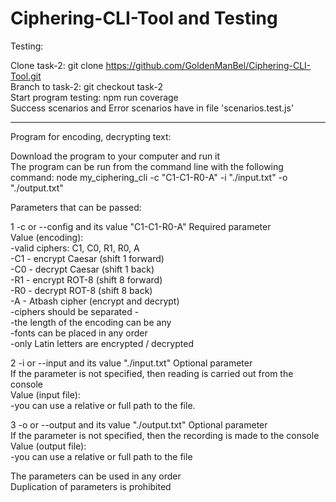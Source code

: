 # Ciphering-CLI-Tool and Testing

Testing: 

Clone task-2: git clone https://github.com/GoldenManBel/Ciphering-CLI-Tool.git  
Branch to task-2: git checkout task-2  
Start program testing: npm run coverage  
Success scenarios and Error scenarios have in file 'scenarios.test.js'    


-------------------------------------------------------------------------------------  


Program for encoding, decrypting text:  

Download the program to your computer and run it  
The program can be run from the command line with the following command:  node my_ciphering_cli -c "C1-C1-R0-A" -i "./input.txt" -o "./output.txt"   

Parameters that can be passed:  

1 -c or --config and its value "C1-C1-R0-A" Required parameter  
 Value (encoding):  
  -valid ciphers: C1, C0, R1, R0, A  
  -C1 - encrypt Caesar (shift 1 forward)  
  -C0 - decrypt Caesar (shift 1 back)  
  -R1 - encrypt ROT-8 (shift 8 forward)  
  -R0 - decrypt ROT-8 (shift 8 back)  
  -A - Atbash cipher (encrypt and decrypt)  
  -ciphers should be separated -  
  -the length of the encoding can be any  
  -fonts can be placed in any order  
  -only Latin letters are encrypted / decrypted  

2 -i or --input and its value "./input.txt" Optional parameter  
  If the parameter is not specified, then reading is carried out from the console  
  Value (input file):  
    -you can use a relative or full path to the file.  

3 -o or --output and its value "./output.txt" Optional parameter  
  If the parameter is not specified, then the recording is made to the console  
  Value (output file):  
    -you can use a relative or full path to the file  

The parameters can be used in any order  
Duplication of parameters is prohibited  